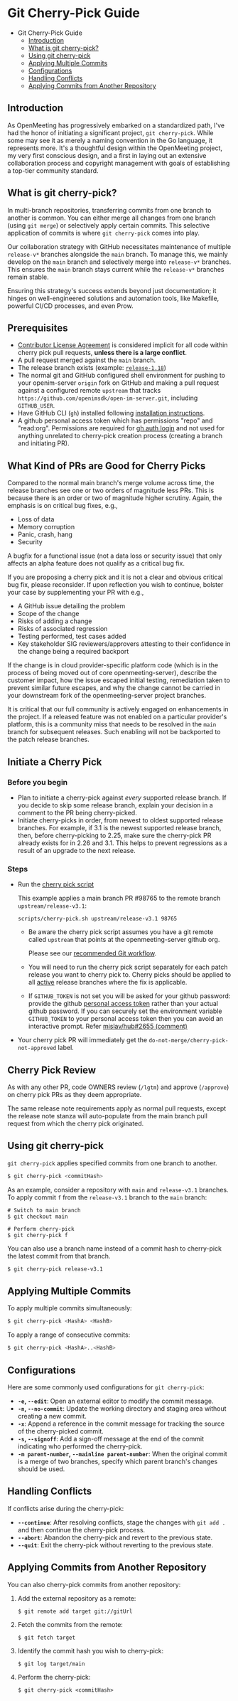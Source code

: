 # Git Cherry-Pick Guide

- Git Cherry-Pick Guide
    - [Introduction](#introduction)
    - [What is git cherry-pick?](#what-is-git-cherry-pick)
    - [Using git cherry-pick](#using-git-cherry-pick)
    - [Applying Multiple Commits](#applying-multiple-commits)
    - [Configurations](#configurations)
    - [Handling Conflicts](#handling-conflicts)
    - [Applying Commits from Another Repository](#applying-commits-from-another-repository)

## Introduction

As OpenMeeting has progressively embarked on a standardized path, I've had the honor of initiating a significant project, `git cherry-pick`. While some may see it as merely a naming convention in the Go language, it represents more. It's a thoughtful design within the OpenMeeting project, my very first conscious design, and a first in laying out an extensive collaboration process and copyright management with goals of establishing a top-tier community standard.

## What is git cherry-pick?

In multi-branch repositories, transferring commits from one branch to another is common. You can either merge all changes from one branch (using `git merge`) or selectively apply certain commits. This selective application of commits is where `git cherry-pick` comes into play.

Our collaboration strategy with GitHub necessitates maintenance of multiple `release-v*` branches alongside the `main` branch. To manage this, we mainly develop on the `main` branch and selectively merge into `release-v*` branches. This ensures the `main` branch stays current while the `release-v*` branches remain stable.

Ensuring this strategy's success extends beyond just documentation; it hinges on well-engineered solutions and automation tools, like Makefile, powerful CI/CD processes, and even Prow.

## Prerequisites

- [Contributor License Agreement](https://github.com/openim-sigs/cla) is considered implicit for all code within cherry pick pull requests, **unless there is a large conflict**.
- A pull request merged against the `main` branch.
- The release branch exists (example: [`release-1.18`](https://github.com/openimsdk/open-im-server/tree/release-v3.1))
- The normal git and GitHub configured shell environment for pushing to your openim-server `origin` fork on GitHub and making a pull request against a configured remote `upstream` that tracks `https://github.com/openimsdk/open-im-server.git`, including `GITHUB_USER`.
- Have GitHub CLI (`gh`) installed following [installation instructions](https://github.com/cli/cli#installation).
- A github personal access token which has permissions "repo" and "read:org". Permissions are required for [gh auth login](https://cli.github.com/manual/gh_auth_login) and not used for anything unrelated to cherry-pick creation process (creating a branch and initiating PR).

## What Kind of PRs are Good for Cherry Picks

Compared to the normal main branch's merge volume across time, the release branches see one or two orders of magnitude less PRs. This is because there is an order or two of magnitude higher scrutiny. Again, the emphasis is on critical bug fixes, e.g.,

- Loss of data
- Memory corruption
- Panic, crash, hang
- Security

A bugfix for a functional issue (not a data loss or security issue) that only affects an alpha feature does not qualify as a critical bug fix.

If you are proposing a cherry pick and it is not a clear and obvious critical bug fix, please reconsider. If upon reflection you wish to continue, bolster your case by supplementing your PR with e.g.,

- A GitHub issue detailing the problem
- Scope of the change
- Risks of adding a change
- Risks of associated regression
- Testing performed, test cases added
- Key stakeholder SIG reviewers/approvers attesting to their confidence in the change being a required backport

If the change is in cloud provider-specific platform code (which is in the process of being moved out of core openmeeting-server), describe the customer impact, how the issue escaped initial testing, remediation taken to prevent similar future escapes, and why the change cannot be carried in your downstream fork of the openmeeting-server project branches.

It is critical that our full community is actively engaged on enhancements in the project. If a released feature was not enabled on a particular provider's platform, this is a community miss that needs to be resolved in the `main` branch for subsequent releases. Such enabling will not be backported to the patch release branches.

## Initiate a Cherry Pick

### Before you begin

- Plan to initiate a cherry-pick against *every* supported release branch. If you decide to skip some release branch, explain your decision in a comment to the PR being cherry-picked.
- Initiate cherry-picks in order, from newest to oldest supported release branches. For example, if 3.1 is the newest supported release branch, then, before cherry-picking to 2.25, make sure the cherry-pick PR already exists for in 2.26 and 3.1. This helps to prevent regressions as a result of an upgrade to the next release.

### Steps

- Run the [cherry pick script](https://github.com/openimsdk/open-im-server/tree/main/scripts/cherry-pick.sh)

  This example applies a main branch PR #98765 to the remote branch `upstream/release-v3.1`:

  ```
  scripts/cherry-pick.sh upstream/release-v3.1 98765
  ```

    - Be aware the cherry pick script assumes you have a git remote called `upstream` that points at the openmeeting-server github org.

      Please see our [recommended Git workflow](https://github.com/openimsdk/open-im-server/blob/main/docs/contrib/github-workflow.md#workflow).

    - You will need to run the cherry pick script separately for each patch release you want to cherry pick to. Cherry picks should be applied to all [active](https://github.com/openimsdk/open-im-server/releases) release branches where the fix is applicable.

    - If `GITHUB_TOKEN` is not set you will be asked for your github password: provide the github [personal access token](https://github.com/settings/tokens) rather than your actual github password. If you can securely set the environment variable `GITHUB_TOKEN` to your personal access token then you can avoid an interactive prompt. Refer [mislav/hub#2655 (comment)](https://github.com/mislav/hub/issues/2655#issuecomment-735836048)

- Your cherry pick PR will immediately get the `do-not-merge/cherry-pick-not-approved` label.


## Cherry Pick Review

As with any other PR, code OWNERS review (`/lgtm`) and approve (`/approve`) on cherry pick PRs as they deem appropriate.

The same release note requirements apply as normal pull requests, except the release note stanza will auto-populate from the main branch pull request from which the cherry pick originated.


## Using git cherry-pick

`git cherry-pick` applies specified commits from one branch to another.

```bash
$ git cherry-pick <commitHash>
```

As an example, consider a repository with `main` and `release-v3.1` branches. To apply commit `f` from the `release-v3.1` branch to the `main` branch:

```
# Switch to main branch
$ git checkout main

# Perform cherry-pick
$ git cherry-pick f
```

You can also use a branch name instead of a commit hash to cherry-pick the latest commit from that branch.

```bash
$ git cherry-pick release-v3.1
```

## Applying Multiple Commits

To apply multiple commits simultaneously:

```bash
$ git cherry-pick <HashA> <HashB>
```

To apply a range of consecutive commits:

```bash
$ git cherry-pick <HashA>..<HashB>
```

## Configurations

Here are some commonly used configurations for `git cherry-pick`:

- **`-e`, `--edit`**: Open an external editor to modify the commit message.
- **`-n`, `--no-commit`**: Update the working directory and staging area without creating a new commit.
- **`-x`**: Append a reference in the commit message for tracking the source of the cherry-picked commit.
- **`-s`, `--signoff`**: Add a sign-off message at the end of the commit indicating who performed the cherry-pick.
- **`-m parent-number`, `--mainline parent-number`**: When the original commit is a merge of two branches, specify which parent branch's changes should be used.

## Handling Conflicts

If conflicts arise during the cherry-pick:

- **`--continue`**: After resolving conflicts, stage the changes with `git add .` and then continue the cherry-pick process.
- **`--abort`**: Abandon the cherry-pick and revert to the previous state.
- **`--quit`**: Exit the cherry-pick without reverting to the previous state.

## Applying Commits from Another Repository

You can also cherry-pick commits from another repository:

1. Add the external repository as a remote:

   ```
   $ git remote add target git://gitUrl
   ```

2. Fetch the commits from the remote:

   ```
   $ git fetch target
   ```

3. Identify the commit hash you wish to cherry-pick:

   ```
   $ git log target/main
   ```

4. Perform the cherry-pick:

   ```
   $ git cherry-pick <commitHash>
   ```